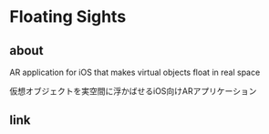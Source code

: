 # Floating Sights
## about
AR application for iOS that makes virtual objects float in real space

仮想オブジェクトを実空間に浮かばせるiOS向けARアプリケーション

## link